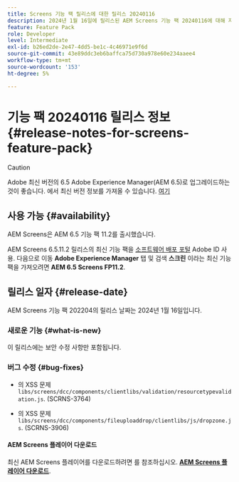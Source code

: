 ```yaml
---
title: Screens 기능 팩 릴리스에 대한 릴리스 20240116
description: 2024년 1월 16일에 릴리스된 AEM Screens 기능 팩 20240116에 대해 자세히 알아보십시오.
feature: Feature Pack
role: Developer
level: Intermediate
exl-id: b26ed2de-2e47-4dd5-be1c-4c46971e9f6d
source-git-commit: 43e89ddc3eb6baffca75d730a978e60e234aaee4
workflow-type: tm+mt
source-wordcount: '153'
ht-degree: 5%

---
```


# 기능 팩 20240116 릴리스 정보 {#release-notes-for-screens-feature-pack}

>[!CAUTION]
>Adobe 최신 버전의 6.5 Adobe Experience Manager(AEM 6.5)로 업그레이드하는 것이 좋습니다. 에서 최신 버전 정보를 가져올 수 있습니다. [여기](https://experienceleague.adobe.com/en/docs/experience-manager-65/content/release-notes/release-notes)

## 사용 가능 {#availability}

AEM Screens은 AEM 6.5 기능 팩 11.2를 출시했습니다.

AEM Screens 6.5.11.2 릴리스의 최신 기능 팩을 [소프트웨어 배포 포털](https://experience.adobe.com/#/downloads/content/software-distribution/en/aem.html) Adobe ID 사용. 다음으로 이동 **Adobe Experience Manager** 탭 및 검색 **스크린** 이라는 최신 기능 팩을 가져오려면 **AEM 6.5 Screens FP11.2**.

## 릴리스 일자 {#release-date}

AEM Screens 기능 팩 202204의 릴리스 날짜는 2024년 1월 16일입니다.

### 새로운 기능 {#what-is-new}

이 릴리스에는 보안 수정 사항만 포함됩니다.

### 버그 수정 {#bug-fixes}

* 의 XSS 문제 `libs/screens/dcc/components/clientlibs/validation/resourcetypevalidation.js`. (SCRNS-3764)

* 의 XSS 문제 `libs/screens/dcc/components/fileuploaddrop/clientlibs/js/dropzone.js`. (SCRNS-3906)

#### AEM Screens 플레이어 다운로드

최신 AEM Screens 플레이어를 다운로드하려면 를 참조하십시오. **[AEM Screens 플레이어 다운로드](https://download.macromedia.com/screens/index.html)**.
